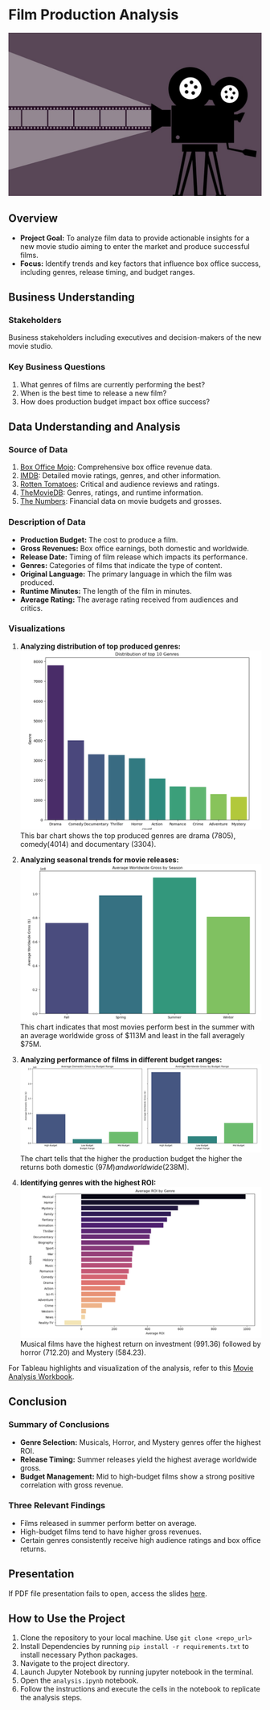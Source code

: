 # Film Production Analysis
![alt text](images/pic2.jpg)

## Overview
- **Project Goal:** To analyze film data to provide actionable insights for a new movie studio aiming to enter the market and produce successful films.
- **Focus:** Identify trends and key factors that influence box office success, including genres, release timing, and budget ranges.

## Business Understanding
### Stakeholders
Business stakeholders including executives and decision-makers of the new movie studio.

### Key Business Questions
1. What genres of films are currently performing the best?
2. When is the best time to release a new film?
3. How does production budget impact box office success?

## Data Understanding and Analysis
### Source of Data
1. [Box Office Mojo](https://www.boxofficemojo.com/): Comprehensive box office revenue data.
2. [IMDB](https://www.imdb.com/): Detailed movie ratings, genres, and other information.
3. [Rotten Tomatoes](https://www.rottentomatoes.com/): Critical and audience reviews and ratings.
4. [TheMovieDB](https://www.themoviedb.org/): Genres, ratings, and runtime information.
5. [The Numbers](https://www.the-numbers.com/): Financial data on movie budgets and grosses.

### Description of Data
- **Production Budget:** The cost to produce a film.
- **Gross Revenues:** Box office earnings, both domestic and worldwide.
- **Release Date:** Timing of film release which impacts its performance.
- **Genres:** Categories of films that indicate the type of content.
- **Original Language:** The primary language in which the film was produced.
- **Runtime Minutes:** The length of the film in minutes.
- **Average Rating:** The average rating received from audiences and critics.

### Visualizations
1. **Analyzing distribution of top produced genres:**
![alt text](images/genres.png)
This bar chart shows the top produced genres are drama (7805), comedy(4014) and documentary (3304).

2. **Analyzing seasonal trends for movie releases:**
![alt text](images/seasons.png)
This chart indicates that most movies perform best in the summer with an average worldwide gross of $113M and least in the fall averagely $75M.

3. **Analyzing performance of films in different budget ranges:**
![alt text](images/budgets.png)
The chart tells that the higher the production budget the higher the returns both domestic ($97M) and worldwide ($238M). 

4. **Identifying genres with the highest ROI:**
![alt text](images/roi.png)
Musical films have the highest return on investment (991.36) followed by horror (712.20) and Mystery (584.23).

For Tableau highlights and visualization of the analysis, refer to this [Movie Analysis Workbook](https://public.tableau.com/views/MovieAnalysisworkbook_17221011976360/MovieAnalysisDashboard?:language=en-US&publish=yes&:sid=&:redirect=auth&:display_count=n&:origin=viz_share_link).

## Conclusion
### Summary of Conclusions
- **Genre Selection:** Musicals, Horror, and Mystery genres offer the highest ROI.
- **Release Timing:** Summer releases yield the highest average worldwide gross.
- **Budget Management:** Mid to high-budget films show a strong positive correlation with gross revenue.

### Three Relevant Findings
- Films released in summer perform better on average.
- High-budget films tend to have higher gross revenues.
- Certain genres consistently receive high audience ratings and box office returns.

## Presentation
If PDF file presentation fails to open, access the slides [here](https://www.canva.com/design/DAGMD8A5Qws/dan6vUuT0Ujc0j6fq7w2iQ/edit?utm_content=DAGMD8A5Qws&utm_campaign=designshare&utm_medium=link2&utm_source=sharebutton).

## How to Use the Project
1. Clone the repository to your local machine. Use `git clone <repo_url>`
2. Install Dependencies by running `pip install -r requirements.txt` to install necessary Python packages.
3. Navigate to the project directory.
4. Launch Jupyter Notebook by running jupyter notebook in the terminal.
5. Open the `analysis.ipynb` notebook.
6. Follow the instructions and execute the cells in the notebook to replicate the analysis steps.